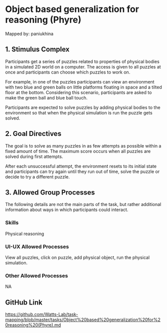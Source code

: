 # Object based generalization for reasoning (Phyre)

Mapped by: paniukhina 

## 1. Stimulus Complex 
Participants get a series of puzzles related to properties of physical bodies in a simulated 2D world on a computer. The access is given to all puzzles at once and participants can choose which puzzles to work on.

For example, in one of the puzzles participants can view an environment with two blue and green balls on little platforms floating in space and a tilted floor at the bottom. Considering this scenario, participants are asked to make the green ball and blue ball touch.

Participants are expected to solve puzzles by adding physical bodies to the environment so that when the physical simulation is run the puzzle gets solved.

## 2. Goal Directives 
The goal is to solve as many puzzles in as few attempts as possible within a fixed amount of time. The maximum score occurs when all puzzles are solved during first attempts. 

After each unsuccessful attempt, the environment resets to its initial state and participants can try again until they run out of time, solve the puzzle or decide to try a different puzzle.



## 3. Allowed Group Processes 
The following details are not the main parts of the task, but rather additional information about ways in which participants could interact.

### Skills 
Physical reasoning

### UI-UX Allowed Processes
View all puzzles, click on puzzle, add physical object, run the physical simulation.

### Other Allowed Processes
NA

## GitHub Link 
https://github.com/Watts-Lab/task-mapping/blob/master/tasks/Object%20based%20generalization%20for%20reasoning%20(Phyre).md